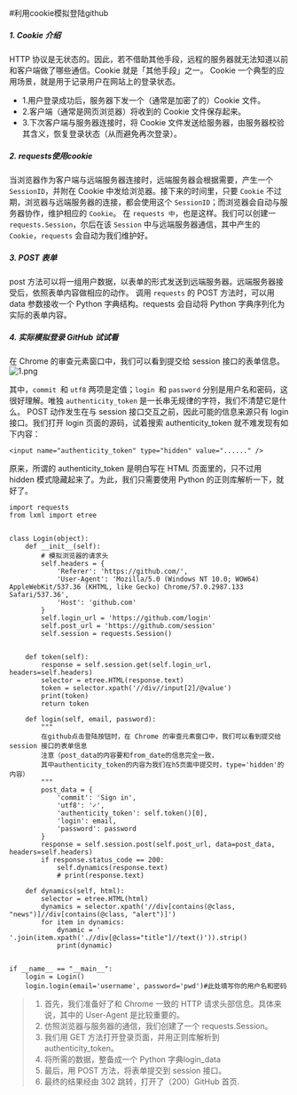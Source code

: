 #利用cookie模拟登陆github

##### 1. Cookie 介绍


HTTP 协议是无状态的。因此，若不借助其他手段，远程的服务器就无法知道以前和客户端做了哪些通信。Cookie 就是「其他手段」之一。 Cookie 一个典型的应用场景，就是用于记录用户在网站上的登录状态。

- 1.用户登录成功后，服务器下发一个（通常是加密了的）Cookie 文件。
- 2.客户端（通常是网页浏览器）将收到的 Cookie 文件保存起来。
- 3.下次客户端与服务器连接时，将 Cookie 文件发送给服务器，由服务器校验其含义，恢复登录状态（从而避免再次登录）。
##### 2. requests使用cookie
当浏览器作为客户端与远端服务器连接时，远端服务器会根据需要，产生一个 `SessionID`，并附在 Cookie 中发给浏览器。接下来的时间里，只要 `Cookie` 不过期，浏览器与远端服务器的连接，都会使用这个 `SessionID`；而浏览器会自动与服务器协作，维护相应的 `Cookie`。
在 `requests 中`，也是这样。我们可以创建一`requests.Session`，尔后在该 `Session` 中与远端服务器通信，其中产生的 `Cookie`，`requests` 会自动为我们维护好。
##### 3. POST 表单
post 方法可以将一组用户数据，以表单的形式发送到远端服务器。远端服务器接受后，依照表单内容做相应的动作。
调用 `requests` 的 POST 方法时，可以用 data 参数接收一个 Python 字典结构。requests 会自动将 Python 字典序列化为实际的表单内容。
##### 4. 实际模拟登录 GitHub 试试看
在 Chrome 的审查元素窗口中，我们可以看到提交给 session 接口的表单信息。
![1.png](https://upload-images.jianshu.io/upload_images/6591571-4e04aa972fd7e56b.png?imageMogr2/auto-orient/strip%7CimageView2/2/w/1240)

其中，`commit `和 `utf8` 两项是定值；`login `和 `password` 分别是用户名和密码，这很好理解。唯独 `authenticity_token` 是一长串无规律的字符，我们不清楚它是什么。
POST 动作发生在与 session 接口交互之前，因此可能的信息来源只有 login 接口。我们打开 login 页面的源码，试着搜索 authenticity_token 就不难发现有如下内容：
```
<input name="authenticity_token" type="hidden" value="......" />
```
原来，所谓的 authenticity_token 是明白写在 HTML 页面里的，只不过用 hidden 模式隐藏起来了。为此，我们只需要使用 Python 的正则库解析一下，就好了。
```
import requests
from lxml import etree


class Login(object):
    def __init__(self):
        # 模拟浏览器的请求头
        self.headers = {
            'Referer': 'https://github.com/',
            'User-Agent': 'Mozilla/5.0 (Windows NT 10.0; WOW64) AppleWebKit/537.36 (KHTML, like Gecko) Chrome/57.0.2987.133 Safari/537.36',
            'Host': 'github.com'
        }
        self.login_url = 'https://github.com/login'
        self.post_url = 'https://github.com/session'
        self.session = requests.Session()


    def token(self):
        response = self.session.get(self.login_url, headers=self.headers)
        selector = etree.HTML(response.text)
        token = selector.xpath('//div//input[2]/@value')
        print(token)
        return token

    def login(self, email, password):
        """
        在github点击登陆按钮时，在 Chrome 的审查元素窗口中，我们可以看到提交给 session 接口的表单信息
        注意（post_data的内容要和from_date的信息完全一致，
        其中authenticity_token的内容为我们在h5页面中提交时，type='hidden'的内容）
        """
        post_data = {
            'commit': 'Sign in',
            'utf8': '✓',
            'authenticity_token': self.token()[0],
            'login': email,
            'password': password
        }
        response = self.session.post(self.post_url, data=post_data, headers=self.headers)
        if response.status_code == 200:
            self.dynamics(response.text)
            # print(response.text)

    def dynamics(self, html):
        selector = etree.HTML(html)
        dynamics = selector.xpath('//div[contains(@class, "news")]//div[contains(@class, "alert")]')
        for item in dynamics:
            dynamic = ' '.join(item.xpath('.//div[@class="title"]//text()')).strip()
            print(dynamic)


if __name__ == "__main__":
    login = Login()
    login.login(email='username', password='pwd')#此处填写你的用户名和密码
```

> 1. 首先，我们准备好了和 Chrome 一致的 HTTP 请求头部信息。具体来说，其中的 User-Agent 是比较重要的。
> 2. 仿照浏览器与服务器的通信，我们创建了一个 requests.Session。
>  3. 我们用 GET 方法打开登录页面，并用正则库解析到 authenticity_token。
> 4. 将所需的数据，整备成一个 Python 字典login_data
> 5. 最后，用 POST 方法，将表单提交到 session 接口。
>  6. 最终的结果经由 302 跳转，打开了（200）GitHub 首页.

